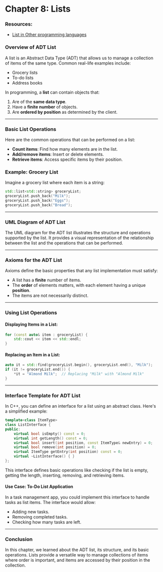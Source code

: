 # Chapter 8: Lists

### Resources:
- [List in Other programming languages](./Others.md)
### **Overview of ADT List**

A list is an Abstract Data Type (ADT) that allows us to manage a collection of items of the same type. Common real-life examples include:
- Grocery lists
- To-do lists
- Address books

In programming, a **list** can contain objects that:
1. Are of the **same data type**.
2. Have a **finite number** of objects.
3. Are **ordered by position** as determined by the client.

---

### **Basic List Operations**
Here are the common operations that can be performed on a list:
- **Count items**: Find how many elements are in the list.
- **Add/remove items**: Insert or delete elements.
- **Retrieve items**: Access specific items by their position.

### **Example: Grocery List**

Imagine a grocery list where each item is a string:
```cpp
std::list<std::string> groceryList;
groceryList.push_back("Milk");
groceryList.push_back("Eggs");
groceryList.push_back("Bread");
```

---

### **UML Diagram of ADT List**
The UML diagram for the ADT list illustrates the structure and operations supported by the list. It provides a visual representation of the relationship between the list and the operations that can be performed.

---

### **Axioms for the ADT List**

Axioms define the basic properties that any list implementation must satisfy:
- A list has a **finite** number of items.
- The **order** of elements matters, with each element having a unique **position**.
- The items are not necessarily distinct.

---

### **Using List Operations**

#### Displaying Items in a List:
```cpp
for (const auto& item : groceryList) {
    std::cout << item << std::endl;
}
```

#### Replacing an Item in a List:
```cpp
auto it = std::find(groceryList.begin(), groceryList.end(), "Milk");
if (it != groceryList.end()) {
    *it = "Almond Milk";  // Replacing "Milk" with "Almond Milk"
}
```

---

### **Interface Template for ADT List**

In C++, you can define an interface for a list using an abstract class. Here's a simplified example:

```cpp
template<class ItemType>
class ListInterface {
public:
    virtual bool isEmpty() const = 0;
    virtual int getLength() const = 0;
    virtual bool insert(int position, const ItemType& newEntry) = 0;
    virtual bool remove(int position) = 0;
    virtual ItemType getEntry(int position) const = 0;
    virtual ~ListInterface() { }
};
```

This interface defines basic operations like checking if the list is empty, getting the length, inserting, removing, and retrieving items.

#### Use Case: To-Do List Application
In a task management app, you could implement this interface to handle tasks as list items. The interface would allow:
- Adding new tasks.
- Removing completed tasks.
- Checking how many tasks are left.

---

### **Conclusion**
In this chapter, we learned about the ADT list, its structure, and its basic operations. Lists provide a versatile way to manage collections of items where order is important, and items are accessed by their position in the collection.

